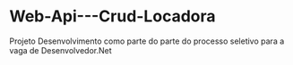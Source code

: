 # Web-Api---Crud-Locadora
Projeto Desenvolvimento como parte do parte do processo seletivo para a vaga de Desenvolvedor.Net
